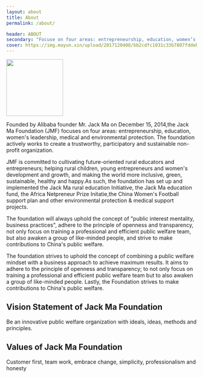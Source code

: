 ```yaml
---
layout: about
title: About
permalink: /about/

header: ABOUT
secondary: "Focuse on four areas: entrepreneurship, education, women’s leadership, medical and environmental protection"
cover: https://img.mayun.xin/upload/2017120408/bb2cdfc1031c33b7807fddeb877955b4.jpg
---
```


<img src="https://img.mayun.xin/upload/2018082107/caf37d26fdc7a73f428ab7e361e334a1.png" style="width: 150px"/>

Founded by Alibaba founder Mr. Jack Ma on December 15, 2014,the Jack Ma Foundation (JMF) focuses on four areas: entrepreneurship, education, women's leadership, medical and environmental protection. The foundation actively works to create a trustworthy, participatory and sustainable non-profit organization.

JMF is committed to cultivating future-oriented rural educators and entrepreneurs; helping rural children, young entrepreneurs and women's development and growth, and making the world more inclusive, green, sustainable, healthy and happy.As such, the foundation has set up and implemented the Jack Ma rural education Initiative, the Jack Ma education fund, the Africa Netpreneur Prize Initatie,the China Women's Football support plan and other environmental protection & medical support projects. 

The foundation will always uphold the concept of "public interest mentality, business practices", adhere to the principle of openness and transparency, not only focus on training a professional and efficient public welfare team, but also awaken a group of like-minded people, and strive to make contributions to China's public welfare.

The foundation strives to uphold the concept of combining a public welfare mindset with a business approach to achieve maximum results. It aims to adhere to the principle of openness and transparency; to not only focus on training a professional and efficient public welfare team but to also awaken a group of like-minded people. Lastly, the Foundation strives to make contributions to China's public welfare.


## Vision Statement of Jack Ma Foundation

Be an innovative public welfare organization with ideals, ideas, methods and principles.

## Values of Jack Ma Foundation 

Customer first, team work, embrace change, simplicity, professionalism and honesty